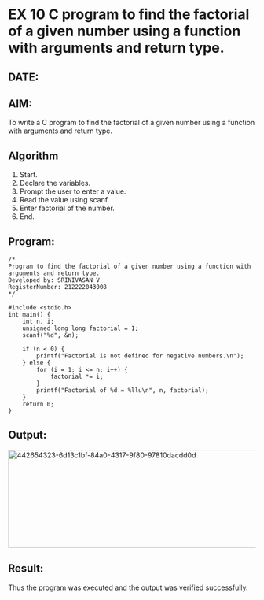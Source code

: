 # EX 10 C program to find the factorial of a given number using a function with arguments and return type.
## DATE:
## AIM:
To write a C program to find the factorial of a given number using a function with arguments and return type.

## Algorithm
1. Start.
2. Declare the variables.
3. Prompt the user to enter a value.
4. Read the value using scanf.
5. Enter factorial of the number.
6.  End. 

## Program:
```
/*
Program to find the factorial of a given number using a function with arguments and return type.
Developed by: SRINIVASAN V
RegisterNumber: 212222043008 
*/
```
```
#include <stdio.h> 
int main() { 
    int n, i; 
    unsigned long long factorial = 1; 
    scanf("%d", &n); 
 
    if (n < 0) { 
        printf("Factorial is not defined for negative numbers.\n"); 
    } else { 
        for (i = 1; i <= n; i++) { 
            factorial *= i; 
        } 
        printf("Factorial of %d = %llu\n", n, factorial); 
    } 
    return 0; 
}
```

## Output:

<img width="518" height="199" alt="442654323-6d13c1bf-84a0-4317-9f80-97810dacdd0d" src="https://github.com/user-attachments/assets/59f51934-fe15-45bc-b29e-60ce3da2fc87" />


## Result:
Thus the program was executed and the output was verified successfully.
